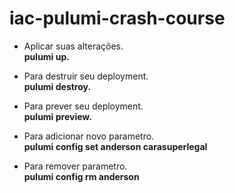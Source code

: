 # iac-pulumi-crash-course



- Aplicar suas alterações. <br>
<b> pulumi up. </b>

- Para destruir seu deployment.<br>
<b>pulumi destroy.</b>

- Para prever seu deployment.<br>
<b>pulumi preview.</b>

- Para adicionar novo parametro.<br>
<b>pulumi config set anderson carasuperlegal</b>

- Para remover parametro.<br>
<b>pulumi config rm anderson</b>
